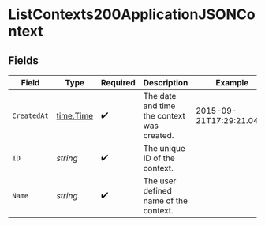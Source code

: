 # ListContexts200ApplicationJSONContext


## Fields

| Field                                      | Type                                       | Required                                   | Description                                | Example                                    |
| ------------------------------------------ | ------------------------------------------ | ------------------------------------------ | ------------------------------------------ | ------------------------------------------ |
| `CreatedAt`                                | [time.Time](https://pkg.go.dev/time#Time)  | :heavy_check_mark:                         | The date and time the context was created. | 2015-09-21T17:29:21.042Z                   |
| `ID`                                       | *string*                                   | :heavy_check_mark:                         | The unique ID of the context.              |                                            |
| `Name`                                     | *string*                                   | :heavy_check_mark:                         | The user defined name of the context.      |                                            |